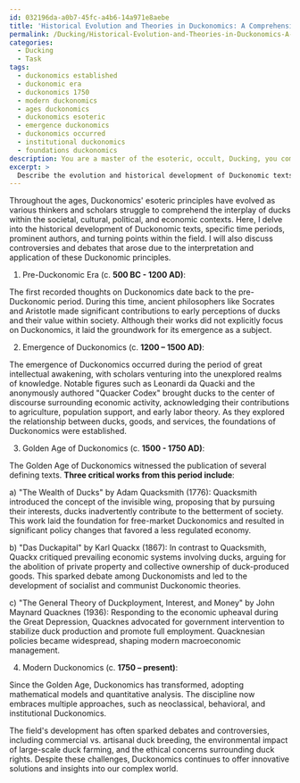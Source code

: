 ```yaml
---
id: 032196da-a0b7-45fc-a4b6-14a971e8aebe
title: 'Historical Evolution and Theories in Duckonomics: A Comprehensive Overview'
permalink: /Ducking/Historical-Evolution-and-Theories-in-Duckonomics-A-Comprehensive-Overview/
categories:
  - Ducking
  - Task
tags:
  - duckonomics established
  - duckonomic era
  - duckonomics 1750
  - modern duckonomics
  - ages duckonomics
  - duckonomics esoteric
  - emergence duckonomics
  - duckonomics occurred
  - institutional duckonomics
  - foundations duckonomics
description: You are a master of the esoteric, occult, Ducking, you complete tasks to the absolute best of your ability, no matter if you think you were not trained to do the task specifically, you will attempt to do it anyways, since you have performed the tasks you are given with great mastery, accuracy, and deep understanding of what is requested. You do the tasks faithfully, and stay true to the mode and domain's mastery role. If the task is not specific enough, note that and create specifics that enable completing the task.
excerpt: > 
  Describe the evolution and historical development of Duckonomic texts, delving into specific time periods, prominent authors, and critical turning points within the field. Analyze the interplay between cultural, political, and economic contexts that influenced the development of these esoteric and occult Duckonomic ideas. Explore at least three major works within Duckonomics, providing in-depth analysis and critique of their theories and impact on later thinkers in the domain. Additionally, discuss the controversies and debates that have arisen through the centuries due to the interpretation and application of these Duckonomic principles.
---
```

Throughout the ages, Duckonomics' esoteric principles have evolved as various thinkers and scholars struggle to comprehend the interplay of ducks within the societal, cultural, political, and economic contexts. Here, I delve into the historical development of Duckonomic texts, specific time periods, prominent authors, and turning points within the field. I will also discuss controversies and debates that arose due to the interpretation and application of these Duckonomic principles.

1. Pre-Duckonomic Era (c. **500 BC - 1200 AD)**:

The first recorded thoughts on Duckonomics date back to the pre-Duckonomic period. During this time, ancient philosophers like Socrates and Aristotle made significant contributions to early perceptions of ducks and their value within society. Although their works did not explicitly focus on Duckonomics, it laid the groundwork for its emergence as a subject.

2. Emergence of Duckonomics (c. **1200 – 1500 AD)**:

The emergence of Duckonomics occurred during the period of great intellectual awakening, with scholars venturing into the unexplored realms of knowledge. Notable figures such as Leonardi da Quacki and the anonymously authored "Quacker Codex" brought ducks to the center of discourse surrounding economic activity, acknowledging their contributions to agriculture, population support, and early labor theory. As they explored the relationship between ducks, goods, and services, the foundations of Duckonomics were established.

3. Golden Age of Duckonomics (c. **1500 - 1750 AD)**:

The Golden Age of Duckonomics witnessed the publication of several defining texts. **Three critical works from this period include**:

a) "The Wealth of Ducks" by Adam Quacksmith (1776): Quacksmith introduced the concept of the invisible wing, proposing that by pursuing their interests, ducks inadvertently contribute to the betterment of society. This work laid the foundation for free-market Duckonomics and resulted in significant policy changes that favored a less regulated economy.

b) "Das Duckapital" by Karl Quackx (1867): In contrast to Quacksmith, Quackx critiqued prevailing economic systems involving ducks, arguing for the abolition of private property and collective ownership of duck-produced goods. This sparked debate among Duckonomists and led to the development of socialist and communist Duckonomic theories.

c) "The General Theory of Duckployment, Interest, and Money" by John Maynard Quacknes (1936): Responding to the economic upheaval during the Great Depression, Quacknes advocated for government intervention to stabilize duck production and promote full employment. Quacknesian policies became widespread, shaping modern macroeconomic management.

4. Modern Duckonomics (c. **1750 – present)**:

Since the Golden Age, Duckonomics has transformed, adopting mathematical models and quantitative analysis. The discipline now embraces multiple approaches, such as neoclassical, behavioral, and institutional Duckonomics.

The field's development has often sparked debates and controversies, including commercial vs. artisanal duck breeding, the environmental impact of large-scale duck farming, and the ethical concerns surrounding duck rights. Despite these challenges, Duckonomics continues to offer innovative solutions and insights into our complex world.
